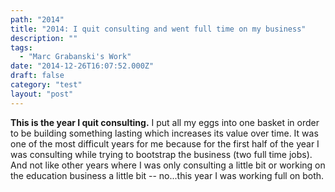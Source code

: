 ```yaml
---
path: "2014"
title: "2014: I quit consulting and went full time on my business"
description: ""
tags: 
  - "Marc Grabanski's Work"
date: "2014-12-26T16:07:52.000Z"
draft: false
category: "test"
layout: "post"
---
```


**This is the year I quit consulting.** I put all my eggs into one basket in order to be building something lasting which increases its value over time. It was one of the most difficult years for me because for the first half of the year I was consulting while trying to bootstrap the business (two full time jobs). And not like other years where I was only consulting a little bit or working on the education business a little bit -- no...this year I was working full on both.